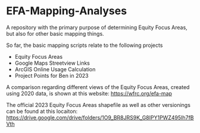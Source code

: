 # EFA-Mapping-Analyses
A repository with the primary purpose of determining Equity Focus Areas, but also for other basic mapping things.

So far, the basic mapping scripts relate to the following projects
  - Equity Focus Areas
  - Google Maps Streetview Links
  - ArcGIS Online Usage Calculation
  - Project Points for Ben in 2023

A comparison regarding different views of the Equity Focus Areas, created using 2020 data, is shown at this website: https://wfrc.org/efa-map

The official 2023 Equity Focus Areas shapefile as well as other versionings can be found at this locaiton: https://drive.google.com/drive/folders/1O9_BR8JRS9K_G8IPY1PWZ495Ih7fBVth

